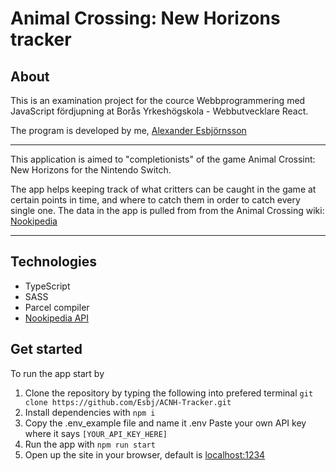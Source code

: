 # Animal Crossing: New Horizons tracker

## About

This is an examination project for the cource Webbprogrammering med JavaScript fördjupning at Borås Yrkeshögskola - Webbutvecklare React. 

The program is developed by me, [Alexander Esbjörnsson](https://www.linkedin.com/in/alexander-esbjornsson/)

---
This application is aimed to "completionists" of the game Animal Crossint: New Horizons for the Nintendo Switch. 

The app helps keeping track of what critters can be caught in the game at certain points in time, and where to catch them in order to catch every single one. 
The data in the app is pulled from from the Animal Crossing wiki: [Nookipedia](https://nookipedia.com/wiki/Main_Page)

----
## Technologies
* TypeScript
* SASS
* Parcel compiler
* [Nookipedia API](https://api.nookipedia.com/)

## Get started
To run the app start by
1. Clone the repository by typing the following into prefered terminal
`git clone https://github.com/Esbj/ACNH-Tracker.git`
2. Install dependencies with `npm i`
3. Copy the .env_example file and name it .env Paste your own API key where it says `[YOUR_API_KEY_HERE]`
4. Run the app with `npm run start`
5. Open up the site in your browser, default is [localhost:1234](localhost:1234/)
